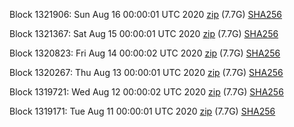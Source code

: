 Block 1321906: Sun Aug 16 00:00:01 UTC 2020 [zip](https://dash-bootstrap.ams3.digitaloceanspaces.com/mainnet/2020-08-16/bootstrap.dat.zip) (7.7G) [SHA256](https://dash-bootstrap.ams3.digitaloceanspaces.com/mainnet/2020-08-16/sha256.txt)

Block 1321367: Sat Aug 15 00:00:01 UTC 2020 [zip](https://dash-bootstrap.ams3.digitaloceanspaces.com/mainnet/2020-08-15/bootstrap.dat.zip) (7.7G) [SHA256](https://dash-bootstrap.ams3.digitaloceanspaces.com/mainnet/2020-08-15/sha256.txt)

Block 1320823: Fri Aug 14 00:00:02 UTC 2020 [zip](https://dash-bootstrap.ams3.digitaloceanspaces.com/mainnet/2020-08-14/bootstrap.dat.zip) (7.7G) [SHA256](https://dash-bootstrap.ams3.digitaloceanspaces.com/mainnet/2020-08-14/sha256.txt)

Block 1320267: Thu Aug 13 00:00:01 UTC 2020 [zip](https://dash-bootstrap.ams3.digitaloceanspaces.com/mainnet/2020-08-13/bootstrap.dat.zip) (7.7G) [SHA256](https://dash-bootstrap.ams3.digitaloceanspaces.com/mainnet/2020-08-13/sha256.txt)

Block 1319721: Wed Aug 12 00:00:02 UTC 2020 [zip](https://dash-bootstrap.ams3.digitaloceanspaces.com/mainnet/2020-08-12/bootstrap.dat.zip) (7.7G) [SHA256](https://dash-bootstrap.ams3.digitaloceanspaces.com/mainnet/2020-08-12/sha256.txt)

Block 1319171: Tue Aug 11 00:00:01 UTC 2020 [zip](https://dash-bootstrap.ams3.digitaloceanspaces.com/mainnet/2020-08-11/bootstrap.dat.zip) (7.7G) [SHA256](https://dash-bootstrap.ams3.digitaloceanspaces.com/mainnet/2020-08-11/sha256.txt)
